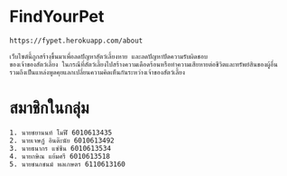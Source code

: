 # FindYourPet
    https://fypet.herokuapp.com/about

    เว็บไซต์นี้ถูกสร้างขึ้นมาเพื่อลดปัญหาสัตว์เลี้ยงหาย และลดปัญหาปัดความรับผิดชอบ
    ของเจ้าของสัตว์เลี้ยง ในกรณีที่สัตว์เลี้ยงไปสร้างความเดือดร้อนหรือทำความเสียหายต่อชีวิตและทรัพย์สินของผู้อื่น
    รวมถึงเป็นแหล่งพูดคุยแลกเปลี่ยนความคิดเห็นกันระหว่างเจ้าของสัตว์เลี้ยง

# สมาชิกในกลุ่ม

    1. นายชยานนท์ โมฬี 6010613435
    2. นายเจษฏ์ อินต๊ะนัย 6010613492
    3. นายธนากร แซ่ซีน 6010613534
    4. นายกษิณ แย้มศรี 6010613518
    5. นายชนกชนม์ พลเกษตร 6110613160
